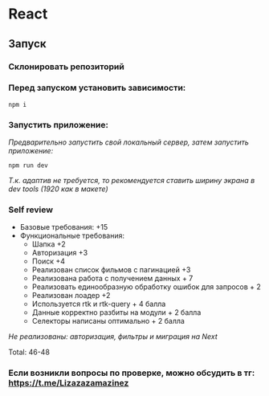 # React

## Запуск

### Склонировать репозиторий

### Перед запуском установить зависимости:

```
npm i

```

### Запустить приложение:

_Предварительно запустить свой локальный сервер, затем запустить приложение:_

```
npm run dev

```

_Т.к. адаптив не требуется, то рекомендуется ставить ширину экрана в dev tools (1920 как в макете)_

### Self review

- Базовые требования: +15
- Функциональные требования:
   - Шапка +2
   - Авторизация +3
   - Поиск +4
   - Реализован список фильмов с пагинацией +3
   - Реализована работа с получением данных + 7
   - Реализовать единообразную обработку ошибок для запросов + 2
   - Реализован лоадер +2
   - Используется rtk и rtk-query + 4 балла
   - Данные корректно разбиты на модули + 2 балла
   - Селекторы написаны оптимально + 2 балла

*Не реализованы: авторизация, фильтры и миграция на Next*

Total: 46-48

### Если возникли вопросы по проверке, можно обсудить в тг: https://t.me/Lizazazamazinez
   

